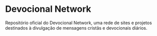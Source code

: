 # Devocional Network
Repositório oficial do Devocional Network, uma rede de sites e projetos destinados à divulgação de mensagens cristãs e devocionais diários.
